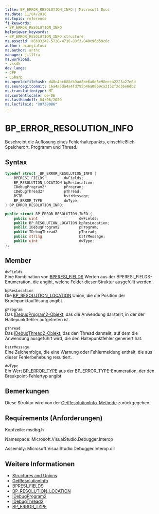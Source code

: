 ```yaml
---
title: BP_ERROR_RESOLUTION_INFO | Microsoft Docs
ms.date: 11/04/2016
ms.topic: reference
f1_keywords:
- BP_ERROR_RESOLUTION_INFO
helpviewer_keywords:
- BP_ERROR_RESOLUTION_INFO structure
ms.assetid: a6b83242-5728-4716-80f3-840c96d59c6c
author: acangialosi
ms.author: anthc
manager: jillfra
ms.workload:
- vssdk
dev_langs:
- CPP
- CSharp
ms.openlocfilehash: d48c4bc888db0ad8be6a0d6e98eeea2223a27e8a
ms.sourcegitcommit: 16a4a5da4a4fd795b46a0869ca2152f2d36e6db2
ms.translationtype: MT
ms.contentlocale: de-DE
ms.lasthandoff: 04/06/2020
ms.locfileid: "80738086"
---
```

# <a name="bp_error_resolution_info"></a>BP_ERROR_RESOLUTION_INFO
Beschreibt die Auflösung eines Fehlerhaltepunkts, einschließlich Speicherort, Programm und Thread.

## <a name="syntax"></a>Syntax

```cpp
typedef struct _BP_ERROR_RESOLUTION_INFO {
    BPERESI_FIELDS         dwFields;
    BP_RESOLUTION_LOCATION bpResLocation;
    IDebugProgram2*        pProgram;
    IDebugThread2*         pThread;
    BSTR                   bstrMessage;
    BP_ERROR_TYPE          dwType;
} BP_ERROR_RESOLUTION_INFO;
```

```csharp
public struct BP_ERROR_RESOLUTION_INFO {
    public uint                   dwFields;
    public BP_RESOLUTION_LOCATION bpResLocation;
    public IDebugProgram2         pProgram;
    public IDebugThread2          pThread;
    public string                 bstrMessage;
    public uint                   dwType;
};
```

## <a name="members"></a>Member
`dwFields`\
Eine Kombination von [BPERESI_FIELDS](../../../extensibility/debugger/reference/bperesi-fields.md) Werten aus der BPERESI_FIELDS-Enumeration, die angibt, welche Felder dieser Struktur ausgefüllt werden.

`bpResLocation`\
Die [BP_RESOLUTION_LOCATION](../../../extensibility/debugger/reference/bp-resolution-location.md) Union, die die Position der Bruchpunktauflösung angibt.

`pProgram`\
Das [IDebugProgram2-Objekt,](../../../extensibility/debugger/reference/idebugprogram2.md) das die Anwendung darstellt, in der der Haltepunktfehler aufgetreten ist.

`pThread`\
Das [IDebugThread2-Objekt,](../../../extensibility/debugger/reference/idebugthread2.md) das den Thread darstellt, auf dem die Anwendung ausgeführt wird, die den Haltepunktfehler generiert hat.

`bstrMessage`\
Eine Zeichenfolge, die eine Warnung oder Fehlermeldung enthält, die aus dieser Fehlerbehebung resultiert.

`dwType`\
Ein Wert [BP_ERROR_TYPE](../../../extensibility/debugger/reference/bp-error-type.md) aus der BP_ERROR_TYPE-Enumeration, der den Breakpoint-Fehlertyp angibt.

## <a name="remarks"></a>Bemerkungen
Diese Struktur wird von der [GetResolutionInfo-Methode](../../../extensibility/debugger/reference/idebugerrorbreakpointresolution2-getresolutioninfo.md) zurückgegeben.

## <a name="requirements"></a>Requirements (Anforderungen)
Kopfzeile: msdbg.h

Namespace: Microsoft.VisualStudio.Debugger.Interop

Assembly: Microsoft.VisualStudio.Debugger.Interop.dll

## <a name="see-also"></a>Weitere Informationen
- [Structures and Unions](../../../extensibility/debugger/reference/structures-and-unions.md)
- [GetResolutionInfo](../../../extensibility/debugger/reference/idebugerrorbreakpointresolution2-getresolutioninfo.md)
- [BPRESI_FIELDS](../../../extensibility/debugger/reference/bpresi-fields.md)
- [BP_RESOLUTION_LOCATION](../../../extensibility/debugger/reference/bp-resolution-location.md)
- [IDebugProgram2](../../../extensibility/debugger/reference/idebugprogram2.md)
- [IDebugThread2](../../../extensibility/debugger/reference/idebugthread2.md)
- [BP_ERROR_TYPE](../../../extensibility/debugger/reference/bp-error-type.md)
